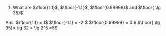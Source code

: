 1. What are $\floor{1.1}$, $\floor{-1.1}$, $\floor{0.99999}$ and $\floor{ \lg 35}$

Ans:
$\floor{1.1} = 1$
$\floor{-1.1} = -2 $
$\floor{0.99999} = 0 $
$\floor{ \lg 35}= \lg 32 = \lg 2^5 =5$